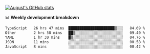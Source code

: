 
[![August's GitHub stats](https://github-readme-stats.vercel.app/api?username=zou-weidong&show_icons=true&theme=radical)](https://github.com/zou-weidong)


📊 **Weekly development breakdown**
<!--START_SECTION:waka-->

```txt
TypeScript   26 hrs 47 mins  █████████████████████▒░░░   84.69 %
Other        2 hrs 58 mins   ██▒░░░░░░░░░░░░░░░░░░░░░░   09.40 %
YAML         1 hr 30 mins    █▒░░░░░░░░░░░░░░░░░░░░░░░   04.76 %
JSON         11 mins         ░░░░░░░░░░░░░░░░░░░░░░░░░   00.58 %
JavaScript   8 mins          ░░░░░░░░░░░░░░░░░░░░░░░░░   00.42 %
```

<!--END_SECTION:waka-->
